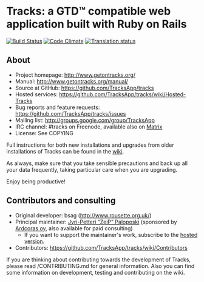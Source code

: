 # Tracks: a GTD™ compatible web application built with Ruby on Rails

[![Build Status](https://github.com/TracksApp/tracks/workflows/Continuous%20Integration/badge.svg)](https://github.com/TracksApp/tracks/actions)
[![Code Climate](https://codeclimate.com/github/TracksApp/tracks/badges/gpa.svg)](https://codeclimate.com/github/TracksApp/tracks)
[![Translation status](https://hosted.weblate.org/widgets/tracks/-/tracks/svg-badge.svg)](https://hosted.weblate.org/engage/tracks/)

## About

* Project homepage: http://www.getontracks.org/
* Manual: http://www.getontracks.org/manual/
* Source at GitHub: https://github.com/TracksApp/tracks
* Hosted services: https://github.com/TracksApp/tracks/wiki/Hosted-Tracks
* Bug reports and feature requests: https://github.com/TracksApp/tracks/issues
* Mailing list: http://groups.google.com/group/TracksApp
* IRC channel: #tracks on Freenode, available also on [Matrix](https://matrix.to/#/#tracks:matrix.org)
* License: See COPYING

Full instructions for both new installations and upgrades from older installations
of Tracks can be found in the [wiki](https://github.com/TracksApp/tracks/wiki/Installation).

As always, make sure that you take sensible precautions and back up all your data frequently,
taking particular care when you are upgrading.

Enjoy being productive!

## Contributors and consulting

* Original developer: bsag (http://www.rousette.org.uk/)
* Principal maintainer: [Jyri-Petteri ”ZeiP” Paloposki](https://github.com/ZeiP)
  (sponsored by [Ardcoras oy](https://www.ardcoras.fi/), also available for paid consulting)
  * If you want to support the maintainer's work, subscribe to the
    [hosted version](https://www.taskitin.fi/).
* Contributors: https://github.com/TracksApp/tracks/wiki/Contributors

If you are thinking about contributing towards the development of Tracks,
please read /CONTRIBUTING.md for general information. Also you can find
some information on development, testing and contributing on the wiki.
